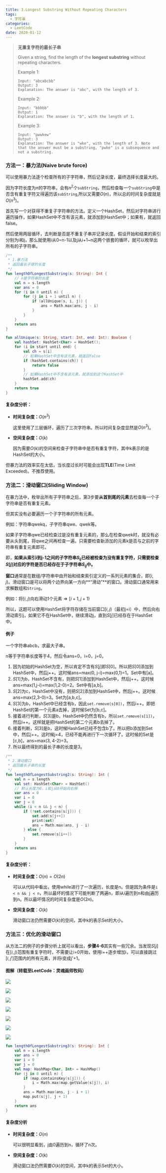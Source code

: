 ```yaml
---
title: 3.Longest Substring Without Repeating Characters
tags:
  - 字符串
categories: 
  - LeetCode
date: 2020-01-12
---
```


> **无重复字符的最长子串**
>
> Given a string, find the length of the **longest substring** without repeating characters.
>
> Example 1:
>
> ```
>Input: "abcabcbb"
> Output: 3
> Explanation: The answer is "abc", with the length of 3.
> ```
> 
> Example 2:
>
> ```
>Input: "bbbbb"
> Output: 1
> Explanation: The answer is "b", with the length of 1.
> ```
> 
> Example 3:
>
> ```
>Input: "pwwkew"
> Output: 3
> Explanation: The answer is "wke", with the length of 3. Note that the answer must be a substring, "pwke" is a subsequence and not a substring.
> ```

<!-- more -->

### 方法一：暴力法(Naive brute force)

可以使用暴力法逐个检查所有的子字符串，然后记录长度，最终选择长度最大的。

因为字符长度为$n$的字符串，会有$n^2$个`subString`，然后检查每一个`subString`中是否含有重复字符又得遍历该`subString`,所以又需要$O(n)$，所以总的时间复杂度就是$O(n^3)$。

首先写一个对获得不重复子字符串的方法。定义一个HashSet，然后对字符串进行遍历操作，如果HashSet中不含有该元素，就添加到HashSet中；如果有，就返回false。

然后使用两层循环，去判断是否是不重复子串并记录长度。假设开始和结束的索引分别为i和j，那么就使用i从0~n-1以及j从i+1~n这两个嵌套的循环，就可以枚举出所有的子字符串。

```kotlin
/**
 * 1.暴力法
 * 返回最长子穿的长度
 */
fun lengthOfLongestSubstring(s: String): Int {
    // n是字符串的长度
    val n = s.length
    var ans = 0
    for (i in 0 until n) {
        for (j in i + 1 until n) {
            if (allUnique(s, i, j)) {
                ans = Math.max(ans, j - i)
            }
        }
    }
    return ans
}

fun allUnique(s: String, start: Int, end: Int): Boolean {
    val hashSet: HashSet<Char> = HashSet();
    for (i in start until end) {
        val ch = s[i]
        // 如果HashSet中含有该元素，就返回false
        if (hashSet.contains(ch)) {
            return false
        }
        // 如果HashSet中不含有该元素，就添加到这个HashSet中
        hashSet.add(ch)
    }
    return true
}
```

#### 复杂度分析：

* **时间复杂度：**$O(n^3)$

  这里使用了三层循环，遍历了三次字符串。所以时间复杂度显然是$O(n^3)$。

* **空间复杂度：**$O(k)$

  因为需要$O(k)$的空间来检查子字符串中是否有重复字符，其中k表示的是HashSet的大小。

但暴力法的效率实在太低，当长度过长时可能会出现**TLE**(Time Limit Exceeded)。不推荐使用。

### 方法二：滑动窗口(Sliding Window)

在暴力法中，枚举出所有子字符串之后，第3步要**从首到尾的元素**去检查每一个子字符串是否有重复元素。

但其实没有必要遍历一个子字符串的所有元素。

例如：字符串qwekq，子字符串qwe、qwek等。

如果子字符串qwe已经检查过是没有重复元素的，那么在检查qwek时，就没有必要从头到尾，将qwe之间再检查一遍。只需要检查新添加的元素k是否与之前的字符串有重复元素即可。

即，**如果从索引i到j-1之间的子字符串$S_{ij}$已经被检查为没有重复字符，只需要检查$S[j]$对应的字符是否已经存在于子字符串$S_{ij}$中。**

**窗口**通常是在数组/字符串中由开始和结束索引定义的一系列元素的集合，即$[i,j)$。滑动窗口是可以将两个边界向某一方向**“滑动”**的窗口。滑动窗口通常用来求解数组和`String`。

例如：将$[i,j)$向右滑动1个元素$\Rightarrow[i+1,j+1)$

所以，这题可以使用HashSet将字符存储在当前窗口$[i,j)$（最初j=i）中，然后向右滑动索引j，如果它不在HashSet中，继续滑动j，直到$S[j]$已经存在于HashSet中。

#### 例子

一个字符串abcb，求最大子串。

n等于字符串长度等于4，然后令ans=0，i=0，j=0。

1. 因为初始的HashSet为空，所以肯定不含有$S[j]$即$S[0]$。所以把$S[0]$添加到HashSet中，然后j++。这时候ans=max(0, j-i)=max(0,1)=1。Set中有[a]。
2. $S[1]$为b，HashSet不含有，则把$S[1]$添加到HashSet中，然后j++。这时候ans=max(1,j-i)=max(1,2-0)=2。Set中有[a,b]。
3. $S[2]$为c，HashSet中没有，则把$S[2]$添加到HashSet中，然后j++。这时候ans=max(2,3-0)=3。Set为[a,b,c]。
4. $S[3]$为b，HashSet中已经含有b，因此`set.remove(s[0])`，然后i++。即把HashSet的第一个元素a去掉，这时候Set为[b,c]。
5. 接着进行判断，$S[3]$是b，HashSet中仍然含有b，所以`set.remove(s[1])`，然后i++。这样就是把HashSet的第二个元素b去掉了。
6. 接着判断，$S[3]$是b，这时候HashSet已经不包含b了。所以把b添加到Set中，然后j++。这时候j=4，已经不能再进行下一次循环了。这时候的Set是[c,b]，ans=max(3, 4-2)=3。
7. 所以最终得到的最长子串的长度是3。

```kotlin
/**
 * 2.滑动窗口
 * 返回最长子串的长度
 */
fun lengthOfLongestSubstring2(s: String): Int {
    val n = s.length
    val set: HashSet<Char> = HashSet()
    // 默认长度为0，i和j从0开始向右移
    var ans = 0
    var i = 0
    var j = 0
    while (i < n && j < n) {
        if (!set.contains(s[j])) {
            set.add(s[j++])
            print(set)
            ans = Math.max(ans, j - i)
        } else {
            set.remove(s[i++])
        }
    }
    return ans
}
```

#### 复杂度分析：

* **时间复杂度：**$O(n)=O(2n)$

  可以从代码中看出，使用while进行了一次遍历，长度是n。但是因为条件是`i < n && j < n`，所以最坏的情况下可能判断了两遍n，即从i遍历到n和由j遍历到n。所以最坏情况的时间复杂度是$O(2n)$。

* **空间复杂度**：$O(k)$

  滑动窗口法仍然需要$O(k)$的空间，其中k的表示Set的大小。

### 方法三：优化的滑动窗口

从方法二的例子的步骤分析上就可以看出，**步骤4-6**其实有一些冗余。当发现$S[j]$在$[i,j)$范围有重复字符时，不需要让i=0开始，使用i++逐步增加i，可以直接跳过$[i,j']$范围内的所有元素，并将i变成j'+1。

#### 图解（转载至LeetCode：灵魂画师牧码）

![](https://raw.githubusercontent.com/HurleyJames/ImageHosting/master/2847c2d9fb9a6326fecfcf8831ed1450046f1e10967cde9d8681c42393d745ff-frame_00001.png)

![](https://raw.githubusercontent.com/HurleyJames/ImageHosting/master/159cc7509e4a5acbfaf5c59b4b5cb1674f1a31fb87cc41528ca6e6df6132b1dc-frame_00002.png)

![](https://raw.githubusercontent.com/HurleyJames/ImageHosting/master/a62a6d9c878b4c856db1467b4282b936ee677d02a3b47ac4c67dfb4269a158f6-frame_00003.png)

![](https://raw.githubusercontent.com/HurleyJames/ImageHosting/master/7b672e389b1659d3ff2ba77101cf49de120a21732dd7aed5a707d8b33d6b2fb6-frame_00004.png)

![](https://raw.githubusercontent.com/HurleyJames/ImageHosting/master/ff8f38005f548beb5bd45a2e5e327f71acf069c8ad6e9680caeee655af71533a-frame_00005.png)

![](https://raw.githubusercontent.com/HurleyJames/ImageHosting/master/2f054f105ebcbe7a1cf3cce1a4ab8c0d85cef70fe674bb90a1c83e92dc6b1274-frame_00006.png)

![](https://raw.githubusercontent.com/HurleyJames/ImageHosting/master/018b08f276a746262cf64fa1cf0748d815f3cabe9c29c61f4973b6e6dd44e2c8-frame_00007.png)

```kotlin
fun lengthOfLongestSubstring3(s: String): Int {
    val n = s.length
    var ans = 0
    var i = 0
    var j = 0
    val map: HashMap<Char, Int> = HashMap()
    for (j in 0 until n) {
        if (map.containsKey(s[j])) {
            i = Math.max(map.getValue(s[j]), i)
        }
        ans = Math.max(ans, j - i + 1)
        map.put(s[j], j + 1)
    }
    return ans
}
```

#### 复杂度分析

* **时间复杂度：**$O(n)$

  可以很明显看到，j由0遍历到n，循环了n次。

* **空间复杂度：**$O(k)$

  滑动窗口法仍然需要$O(k)$的空间，其中k的表示Set的大小。





